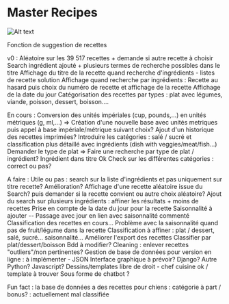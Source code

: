 # Master Recipes

![Alt text](https://github.com/AmandinePingetPhD/Master_Recipes/blob/4efaa09bfe8488401f3fcd69b38ab75adf38e8fb/Welcome_Master-Recipe.png)

Fonction de suggestion de recettes

v0 : Aléatoire sur les 39 517 recettes + demande si autre recette à choisir
Search ingrédient ajouté + plusieurs termes de recherche possibles dans le titre
Affichage du titre de la recette quand recherche d'ingrédients - listes de recette solution
Affichage quand recherche par ingrédients : Recette au hasard puis choix du numéro de recette et affichage de la recette
Affichage de la date du jour
Catégorisation des recettes par types : plat avec légumes, viande, poisson, dessert, boisson....


En cours :
Conversion des unités impériales (cup, pounds,...) en unités métriques (g, ml,...) => Création d'une nouvelle base avec unités metriques puis appel à base impériale/métrique suivant choix?
Ajout d'un historique des recettes imprimées?
Introduire les catégories : salé / sucré et classification plus détaillé avec ingrédients (dish with veggies/meat/fish...)
Demander le type de plat => Faire une recherche par type de plat / ingrédient? Ingrédient dans titre Ok
Check sur les différentes catégories : correct ou pas?

A faire : 
Utile ou pas : search sur la liste d'ingrédients et pas uniquement sur titre recette? Amélioration?
Affichage d'une recette aléatoire issue du Search? puis demander si la recette convient ou autre choix aléatoire?
Ajout du search sur plusieurs ingrédients : affiner les résultats + moins de recettes
Prise en compte de la date du jour pour la recette
Saisonnalité à ajouter -- Passage avec jour en lien avec saisonnalité commenté
Classification des recettes en cours... Problème avec la saisonnalité quand pas de fruit/légume dans la recette
Classification à affiner : plat / dessert, salé, sucré... saisonnalité...
Améliorer l'export des recettes
Classifier par plat/dessert/boisson
Bdd à modifier? Cleaning : enlever recettes "outliers"/non pertinentes? 
Gestion de base de données pour version en ligne : à implémenter - JSON 
Interface graphique à prévoir? Django? Autre Python? Javascript?
Dessins/templates libre de droit - chef cuisine ok / template à trouver
Sous forme de chatbot ? 

Fun fact : la base de données a des recettes pour chiens : catégorie à part / bonus? : actuellement mal classifiée

